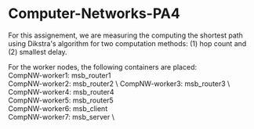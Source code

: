 # Computer-Networks-PA4

For this assignement, we are measuring the computing the shortest path using Dikstra's algorithm for two computation methods: (1) hop count and (2) smallest delay. 

For the worker nodes, the following containers are placed:\
  CompNW-worker1: msb_router1 \
  CompNW-worker2: msb_router2 \ 
  CompNW-worker3: msb_router3 \ 
  CompNW-worker4: msb_router4 \
  CompNW-worker5: msb_router5 \
  CompNW-worker6: msb_client \
  CompNW-worker7: msb_server \
  
